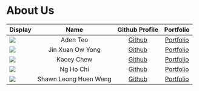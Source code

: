 # About Us

| Display                                                   |         Name          |               Github Profile                |                Portfolio                 |
| --------------------------------------------------------- |:---------------------:| :-----------------------------------------: | :--------------------------------------: |
| ![](https://via.placeholder.com/100.png?text=Photo)       |       Aden Teo        |    [Github](https://github.com/adenteo)     |    [Portfolio](docs/team/adenteo.md)     |
| ![](https://avatars.githubusercontent.com/u/87897838?v=4) |   Jin Xuan Ow Yong    | [Github](https://github.com/jinxuan-owyong) | [Portfolio](docs/team/jinxuan-owyong.md) |
| ![](https://via.placeholder.com/100.png?text=Photo)       |      Kacey Chew       |   [Github](https://github.com/kaceycsn/)    |    [Portfolio](docs/team/johndoe.md)     |
| ![](https://avatars.githubusercontent.com/u/35862661?v=4) |       Ng Ho Chi       |   [Github](https://github.com/nghochi123)   |    [Portfolio](docs/team/nghochi.md)     |
| ![](https://via.placeholder.com/100.png?text=Photo)       | Shawn Leong Huen Weng |        [Github](https://github.com/)        |    [Portfolio](docs/team/johndoe.md)     |
